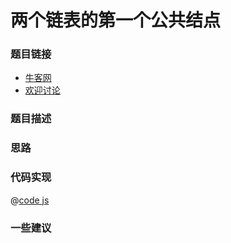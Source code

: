 # 两个链表的第一个公共结点




### 题目链接

- [牛客网]()
- [欢迎讨论]()

### 题目描述


### 思路

### 代码实现

@[code js](@code/algorithm/剑指/链表/findFirstCommonNode.js)


### 一些建议
